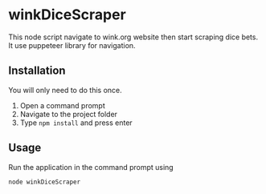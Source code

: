 # winkDiceScraper
This node script navigate to wink.org website then start scraping dice bets. It use puppeteer library for navigation.

## Installation

You will only need to do this once.

1. Open a command prompt
2. Navigate to the project folder
3. Type `npm install` and press enter

## Usage

Run the application in the command prompt using
```
node winkDiceScraper
````
